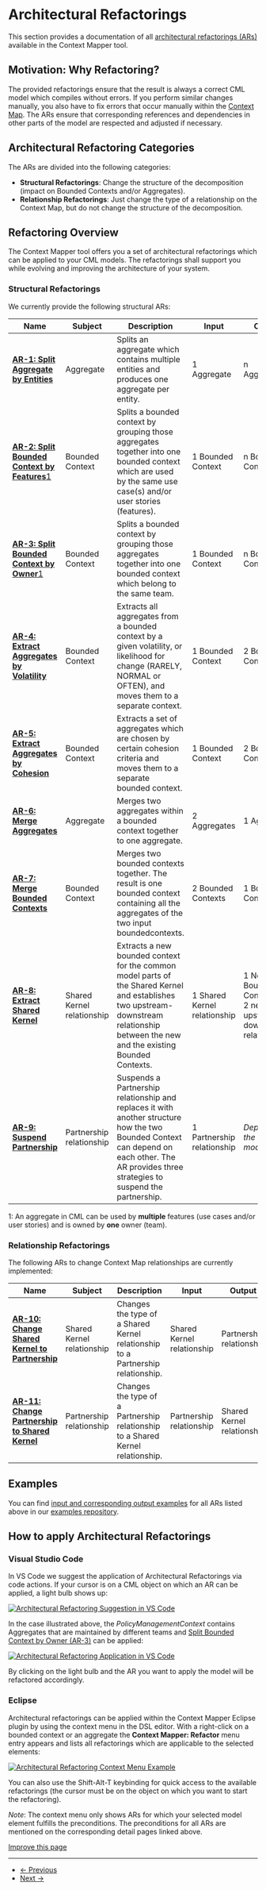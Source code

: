 
# Architectural Refactorings

This section provides a documentation of all [architectural refactorings (ARs)](https://www.infoq.com/articles/architectural-refactoring/) available in the Context Mapper tool.

## Motivation: Why Refactoring?

The provided refactorings ensure that the result is always a correct CML model which compiles without errors.
If you perform similar changes manually, you also have to fix errors that occur manually within the [Context Map](/docs/context-map/).
The ARs ensure that corresponding references and dependencies in other parts of the model are respected and adjusted if necessary.

## Architectural Refactoring Categories

The ARs are divided into the following categories:

* **Structural Refactorings**: Change the structure of the decomposition (impact on Bounded Contexts and/or Aggregates).
* **Relationship Refactorings**: Just change the type of a relationship on the Context Map, but do not change the structure of the decomposition.

## Refactoring Overview

The Context Mapper tool offers you a set of architectural refactorings which can be applied to your CML models. The refactorings shall
support you while evolving and improving the architecture of your system.

### Structural Refactorings

We currently provide the following structural ARs:

| Name | Subject | Description | Input | Output |
| --- | --- | --- | --- | --- |
| [**AR-1: Split Aggregate by Entities**](/docs/ar-split-aggregate-by-entities) | Aggregate | Splits an aggregate which contains multiple entities and produces one aggregate per entity. | 1 Aggregate | n Aggregates |
| [**AR-2: Split Bounded Context by Features**1](/docs/ar-split-bounded-context-by-features) | Bounded Context | Splits a bounded context by grouping those aggregates together into one bounded context which are used by the same use case(s) and/or user stories (features). | 1 Bounded Context | n Bounded Contexts |
| [**AR-3: Split Bounded Context by Owner**1](/docs/ar-split-bounded-context-by-owners) | Bounded Context | Splits a bounded context by grouping those aggregates together into one bounded context which belong to the same team. | 1 Bounded Context | n Bounded Contexts |
| [**AR-4: Extract Aggregates by Volatility**](/docs/ar-extract-aggregates-by-volatility) | Bounded Context | Extracts all aggregates from a bounded context by a given volatility, or likelihood for change (RARELY, NORMAL or OFTEN), and moves them to a separate context. | 1 Bounded Context | 2 Bounded Contexts |
| [**AR-5: Extract Aggregates by Cohesion**](/docs/ar-extract-aggregates-by-cohesion) | Bounded Context | Extracts a set of aggregates which are chosen by certain cohesion criteria and moves them to a separate bounded context. | 1 Bounded Context | 2 Bounded Contexts |
| [**AR-6: Merge Aggregates**](/docs/ar-merge-aggregates) | Aggregate | Merges two aggregates within a bounded context together to one aggregate. | 2 Aggregates | 1 Aggregate |
| [**AR-7: Merge Bounded Contexts**](/docs/ar-merge-bounded-contexts) | Bounded Context | Merges two bounded contexts together. The result is one bounded context containing all the aggregates of the two input boundedcontexts. | 2 Bounded Contexts | 1 Bounded Context |
| [**AR-8: Extract Shared Kernel**](/docs/ar-extract-shared-kernel) | Shared Kernel relationship | Extracts a new bounded context for the common model parts of the Shared Kernel and establishes two upstream-downstream relationship between the new and the existing Bounded Contexts. | 1 Shared Kernel relationship | 1 New Bounded Context and 2 new upstream-downstream relationships |
| [**AR-9: Suspend Partnership**](/docs/ar-suspend-partnership) | Partnership relationship | Suspends a Partnership relationship and replaces it with another structure how the two Bounded Context can depend on each other. The AR provides three strategies to suspend the partnership. | 1 Partnership relationship | *Depends on the selected mode* |

1: An aggregate in CML can be used by **multiple** features (use cases and/or user stories) and is owned by **one** owner (team).

### Relationship Refactorings

The following ARs to change Context Map relationships are currently implemented:

| Name | Subject | Description | Input | Output |
| --- | --- | --- | --- | --- |
| [**AR-10: Change Shared Kernel to Partnership**](/docs/ar-change-shared-kernel-to-partnership) | Shared Kernel relationship | Changes the type of a Shared Kernel relationship to a Partnership relationship. | Shared Kernel relationship | Partnership relationship |
| [**AR-11: Change Partnership to Shared Kernel**](/docs/ar-change-partnership-to-shared-kernel) | Partnership relationship | Changes the type of a Partnership relationship to a Shared Kernel relationship. | Partnership relationship | Shared Kernel relationship |

## Examples

You can find [input and corresponding output examples](https://github.com/ContextMapper/context-mapper-examples/tree/master/src/main/cml/architectural-refactorings) for all ARs listed above in our [examples repository](https://github.com/ContextMapper/context-mapper-examples).

## How to apply Architectural Refactorings

### Visual Studio Code

In VS Code we suggest the application of Architectural Refactorings via code actions. If your cursor is on a CML object on which an AR can be applied, a light bulb shows up:

[![Architectural Refactoring Suggestion in VS Code](/img/architectural-refactoring-handling-in-vscode-1.png)](/img/architectural-refactoring-handling-in-vscode-1.png)

In the case illustrated above, the *PolicyManagementContext* contains Aggregates that are maintained by different teams and [Split Bounded Context by Owner (AR-3)](/docs/ar-split-bounded-context-by-owners) can be applied:

[![Architectural Refactoring Application in VS Code](/img/architectural-refactoring-handling-in-vscode-2.png)](/img/architectural-refactoring-handling-in-vscode-2.png)

By clicking on the light bulb and the AR you want to apply the model will be refactored accordingly.

### Eclipse

Architectural refactorings can be applied within the Context Mapper Eclipse plugin by using the context menu in the DSL editor. With a
right-click on a bounded context or an aggregate the **Context Mapper: Refactor** menu entry appears and lists all refactorings which are applicable to the selected elements:

[![Architectural Refactoring Context Menu Example](/img/architectural-refactorings-context-menu.png)](/img/architectural-refactorings-context-menu.png)

You can also use the Shift-Alt-T keybinding for quick access to the available refactorings (the cursor must be on the object on which you want to start the refactoring).

*Note*: The context menu only shows ARs for which your selected model element fulfills the preconditions.
The preconditions for all ARs are mentioned on the corresponding detail pages linked above.

[Improve this page](https://github.com/ContextMapper/contextmapper.github.io/blob/master/_docs/architectural-refactorings/architectural-refactorings.md)

---

* [← Previous](/docs/stakeholder-and-value-modelling-transformations/)
* [Next →](/docs/ar-split-aggregate-by-entities/)

